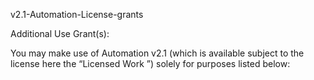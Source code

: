 v2.1-Automation-License-grants

Additional Use Grant(s):

You may make use of Automation v2.1 (which is available subject to the license here the “Licensed Work ”) solely for purposes listed below:
